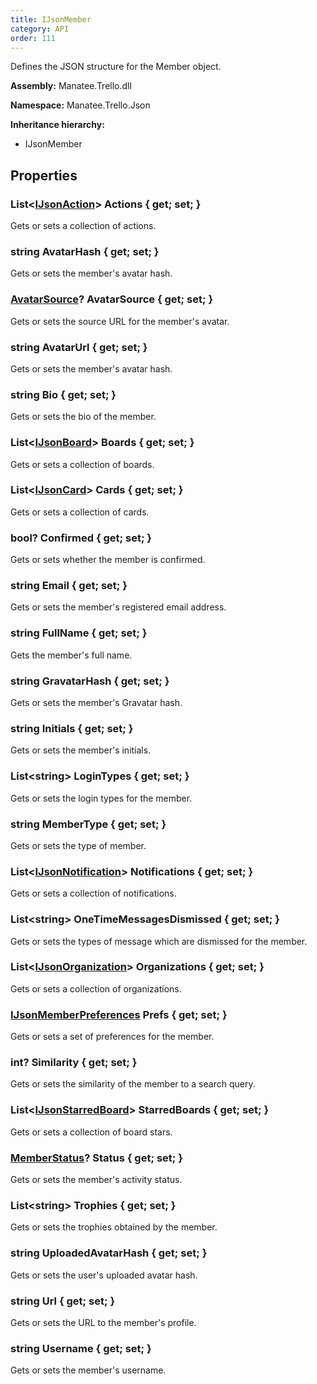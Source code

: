 ```yaml
---
title: IJsonMember
category: API
order: 111
---
```


Defines the JSON structure for the Member object.

**Assembly:** Manatee.Trello.dll

**Namespace:** Manatee.Trello.Json

**Inheritance hierarchy:**

- IJsonMember

## Properties

### List&lt;[IJsonAction](../IJsonAction#ijsonaction)&gt; Actions { get; set; }

Gets or sets a collection of actions.

### string AvatarHash { get; set; }

Gets or sets the member&#39;s avatar hash.

### [AvatarSource](../AvatarSource#avatarsource)? AvatarSource { get; set; }

Gets or sets the source URL for the member&#39;s avatar.

### string AvatarUrl { get; set; }

Gets or sets the member&#39;s avatar hash.

### string Bio { get; set; }

Gets or sets the bio of the member.

### List&lt;[IJsonBoard](../IJsonBoard#ijsonboard)&gt; Boards { get; set; }

Gets or sets a collection of boards.

### List&lt;[IJsonCard](../IJsonCard#ijsoncard)&gt; Cards { get; set; }

Gets or sets a collection of cards.

### bool? Confirmed { get; set; }

Gets or sets whether the member is confirmed.

### string Email { get; set; }

Gets or sets the member&#39;s registered email address.

### string FullName { get; set; }

Gets the member&#39;s full name.

### string GravatarHash { get; set; }

Gets or sets the member&#39;s Gravatar hash.

### string Initials { get; set; }

Gets or sets the member&#39;s initials.

### List&lt;string&gt; LoginTypes { get; set; }

Gets or sets the login types for the member.

### string MemberType { get; set; }

Gets or sets the type of member.

### List&lt;[IJsonNotification](../IJsonNotification#ijsonnotification)&gt; Notifications { get; set; }

Gets or sets a collection of notifications.

### List&lt;string&gt; OneTimeMessagesDismissed { get; set; }

Gets or sets the types of message which are dismissed for the member.

### List&lt;[IJsonOrganization](../IJsonOrganization#ijsonorganization)&gt; Organizations { get; set; }

Gets or sets a collection of organizations.

### [IJsonMemberPreferences](../IJsonMemberPreferences#ijsonmemberpreferences) Prefs { get; set; }

Gets or sets a set of preferences for the member.

### int? Similarity { get; set; }

Gets or sets the similarity of the member to a search query.

### List&lt;[IJsonStarredBoard](../IJsonStarredBoard#ijsonstarredboard)&gt; StarredBoards { get; set; }

Gets or sets a collection of board stars.

### [MemberStatus](../MemberStatus#memberstatus)? Status { get; set; }

Gets or sets the member&#39;s activity status.

### List&lt;string&gt; Trophies { get; set; }

Gets or sets the trophies obtained by the member.

### string UploadedAvatarHash { get; set; }

Gets or sets the user&#39;s uploaded avatar hash.

### string Url { get; set; }

Gets or sets the URL to the member&#39;s profile.

### string Username { get; set; }

Gets or sets the member&#39;s username.

